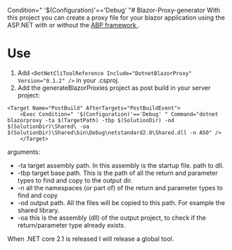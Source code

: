  Condition=" '$(Configuration)'=='Debug' "# Blazor-Proxy-generator
With this project you can create a proxy file for your blazor application using the ASP.NET with or without the [ABP framework ](https://aspnetboilerplate.com/). 
# Use


1. Add ```<DotNetCliToolReference Include="DotnetBlazorProxy" Version="0.1.2" />``` in your .csproj.
2. Add the generateBlazorProxies project as post build in your server project:
```
<Target Name="PostBuild" AfterTargets="PostBuildEvent">
    <Exec Condition=" '$(Configuration)'=='Debug' " Command="dotnet blazorproxy -ta $(TargetPath) -tbp $(SolutionDir) -od $(SolutionDir)\Shared\ -oa $(SolutionDir)\Shared\bin\Debug\netstandard2.0\Shared.dll -n ASO" />
    </Target>
 ```
 
arguments:
* -ta target assembly path. In this assembly is the startup file. path to dll.
* -tbp target base path. This is the path of all the return and parameter types to find and copy to the output dir.
* -n all the namespaces (or part of) of the return and parameter types to find and copy
* -od output path. All the files will be copied to this path. For example the shared library.
* -oa this is the assembly (dll) of the output project, to check if the return/parameter type already exists. 

When .NET core 2.1 is released I will release a global tool.

